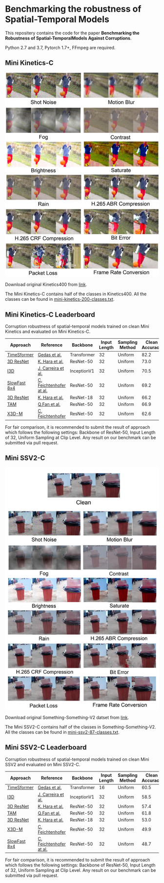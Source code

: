 # Benchmarking the robustness of Spatial-Temporal Models

This repositery contains the code for the paper **Benchmarking the Robustness of Spatial-TemporalModels Against Corruptions**.

Python 2.7 and 3.7, Pytorch 1.7+, FFmpeg are required.

## Mini Kinetics-C
![image info](assets/mini_kinetics-c_samples.jpg)

Download original Kinetics400 from [link](https://deepmind.com/research/open-source/kinetics).

The Mini Kinetics-C contains half of the classes in Kinetics400. All the classes can be found in [mini-kinetics-200-classes.txt](data/mini-kinetics-200-classes.txt).

## Mini Kinetics-C Leaderboard

Corruption robustness of spatial-temporal models trained on clean Mini Kinetics and evaluated on Mini Kinetics-C.

| Approach | Reference | Backbone | Input Length| Sampling Method | Clean Accuracy |mPC | rPC |
| --- |--- |--- |--- |--- |--- |--- |--- |
|[TimeSformer](https://github.com/facebookresearch/TimeSformer)|[Gedas et al.](https://arxiv.org/pdf/2102.05095.pdf)| Transformer|32|Uniform|82.2|71.4|86.9
|[3D ResNet](https://github.com/kenshohara/3D-ResNets-PyTorch)| [K. Hara et al.](https://openaccess.thecvf.com/content_cvpr_2018/html/Hara_Can_Spatiotemporal_3D_CVPR_2018_paper.html)|ResNet-50|32|Uniform|73.0|59.2|81.1|
| [I3D](https://github.com/deepmind/kinetics-i3d)| [J. Carreira et al.](https://arxiv.org/abs/1705.07750)| InceptionV1|32|Uniform|70.5|57.7|81.8|
|[SlowFast 8x4](https://github.com/facebookresearch/SlowFast)| [C. Feichtenhofer at al.](https://arxiv.org/abs/1812.03982) |ResNet-50|32|Uniform|69.2|54.3|78.5|
|[3D ResNet](https://github.com/kenshohara/3D-ResNets-PyTorch)| [K. Hara et al.](https://openaccess.thecvf.com/content_cvpr_2018/html/Hara_Can_Spatiotemporal_3D_CVPR_2018_paper.html)|ResNet-18|32|Uniform|66.2|53.3|80.5|
|[TAM](https://github.com/IBM/bLVNet-TAM)| [Q.Fan et al.](https://arxiv.org/abs/1912.00869) |ResNet-50|32|Uniform|66.9|50.8|75.9|
|[X3D-M](https://github.com/facebookresearch/SlowFast)| [C. Feichtenhofer](https://arxiv.org/abs/2004.04730) |ResNet-50|32|Uniform|62.6|48.6|77.6


For fair comparison, it is recommended to submit the result of approach which follows the following settings:
Backbone of ResNet-50, Input Length of 32, Uniform Sampling at Clip Level. Any result on our benchmark can be submitted via pull request.

## Mini SSV2-C
![image info](assets/mini_ssv2-c_samples.jpg)

Download original Something-Something-V2 datset from [link](https://20bn.com/datasets/something-something).

The Mini SSV2-C contains half of the classes in Something-Something-V2. All the classes can be found in [mini-ssv2-87-classes.txt](data/mini-ssv2-87-classes.txt).

## Mini SSV2-C Leaderboard

Corruption robustness of spatial-temporal models trained on clean Mini SSV2 and evaluated on Mini SSV2-C.

| Approach | Reference | Backbone | Input Length| Sampling Method | Clean Accuracy |mPC | rPC |
| --- |--- |--- |--- |--- |--- |--- |--- |
|[TimeSformer](https://github.com/facebookresearch/TimeSformer)|[Gedas et al.](https://arxiv.org/pdf/2102.05095.pdf)| Transformer|16|Uniform|60.5 | 49.7 |82.1
| [I3D](https://github.com/deepmind/kinetics-i3d)| [J. Carreira et al.](https://arxiv.org/abs/1705.07750)| InceptionV1|32|Uniform|58.5|47.8|81.7|
|[3D ResNet](https://github.com/kenshohara/3D-ResNets-PyTorch)| [K. Hara et al.](https://openaccess.thecvf.com/content_cvpr_2018/html/Hara_Can_Spatiotemporal_3D_CVPR_2018_paper.html)|ResNet-50|32|Uniform|57.4|46.6|81.2|
|[TAM](https://github.com/IBM/bLVNet-TAM)| [Q.Fan et al.](https://arxiv.org/abs/1912.00869) |ResNet-50|32|Uniform|61.8|45.7|73.9|
|[3D ResNet](https://github.com/kenshohara/3D-ResNets-PyTorch)| [K. Hara et al.](https://openaccess.thecvf.com/content_cvpr_2018/html/Hara_Can_Spatiotemporal_3D_CVPR_2018_paper.html)|ResNet-18|32|Uniform|53.0|42.6|80.3|
|[X3D-M](https://github.com/facebookresearch/SlowFast)| [C. Feichtenhofer](https://arxiv.org/abs/2004.04730) |ResNet-50|32|Uniform|49.9|40.7|81.6|
|[SlowFast 8x4](https://github.com/facebookresearch/SlowFast)| [C. Feichtenhofer at al.](https://arxiv.org/abs/1812.03982) |ResNet-50|32|Uniform|48.7|38.4|78.8|



For fair comparison, it is recommended to submit the result of approach which follows the following settings:
Backbone of ResNet-50, Input Length of 32, Uniform Sampling at Clip Level. Any result on our benchmark can be submitted via pull request.

